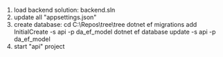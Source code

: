 1. load backend solution: backend.sln
2. update all "appsettings.json"
3. create database:
	cd C:\Repos\tree\tree
	dotnet ef migrations add InitialCreate -s api -p da_ef_model
	dotnet ef database update -s api -p da_ef_model
4. start "api" project